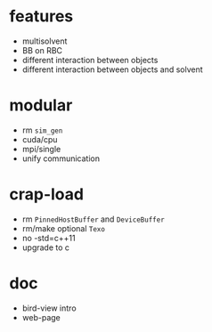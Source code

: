# features

* multisolvent
* BB on RBC
* different interaction between objects
* different interaction between objects and solvent

# modular

* rm `sim_gen`
* cuda/cpu
* mpi/single
* unify communication

# crap-load

* rm `PinnedHostBuffer` and `DeviceBuffer`
* rm/make optional `Texo`
* no -std=c++11
* upgrade to c

# doc

* bird-view intro
* web-page
